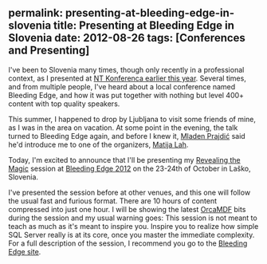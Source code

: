 permalink: presenting-at-bleeding-edge-in-slovenia
title: Presenting at Bleeding Edge in Slovenia
date: 2012-08-26
tags: [Conferences and Presenting]
---
I've been to Slovenia many times, though only recently in a professional context, as I presented at [NT Konferenca earlier this year](/2012-nt-konferenca-slides-demos). Several times, and from multiple people, I've heard about a local conference named Bleeding Edge, and how it was put together with nothing but level 400+ content with top quality speakers.

<!-- more -->

This summer, I happened to drop by Ljubljana to visit some friends of mine, as I was in the area on vacation. At some point in the evening, the talk turned to Bleeding Edge again, and before I knew it, [Mladen Prajdić](http://weblogs.sqlteam.com/mladenp/default.aspx) said he'd introduce me to one of the organizers, [Matija Lah](http://milambda.blogspot.dk/).

Today, I'm excited to announce that I'll be presenting my [Revealing the Magic](http://www.bleedingedge.si/Conference/Predavanja#rasmussen) session at [Bleeding Edge 2012](http://www.bleedingedge.si/Conference) on the 23-24th of October in Laško, Slovenia.

I've presented the session before at other venues, and this one will follow the usual fast and furious format. There are 10 hours of content compressed into just one hour. I will be showing the latest [OrcaMDF](https://github.com/improvedk/OrcaMDF) bits during the session and my usual warning goes: This session is not meant to teach as much as it's meant to inspire you. Inspire you to realize how simple SQL Server really is at its core, once you master the immediate complexity. For a full description of the session, I recommend you go to the [Bleeding Edge site](http://www.bleedingedge.si/Conference/Predavanja#rasmussen).
